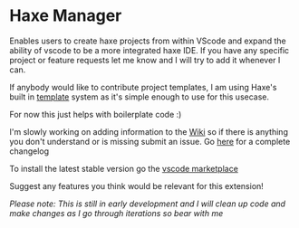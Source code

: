 # Haxe Manager

Enables users to create haxe projects from within VScode and expand the ability of vscode to be a more integrated haxe IDE. If you have any specific project or feature requests let me know and I will try to add it whenever I can. 

If anybody would like to contribute project templates, I am using Haxe's built in [template](https://haxe.org/manual/std-template.html) system as it's simple enough to use for this usecase.  

For now this just helps with boilerplate code :)

I'm slowly working on adding information to the [Wiki](https://github.com/Jarrio/Haxe-Manager/wiki) so if there is anything you don't understand or is missing submit an issue.
Go [here](https://github.com/Jarrio/Haxe-Manager/blob/master/CHANGELOG.md) for a complete changelog

To install the latest stable version go the [vscode marketplace](https://marketplace.visualstudio.com/items?itemName=jarrio.hxmanager)

Suggest any features you think would be relevant for this extension!

*Please note: This is still in early development and I will clean up code and make changes as I go through iterations so bear with me*


